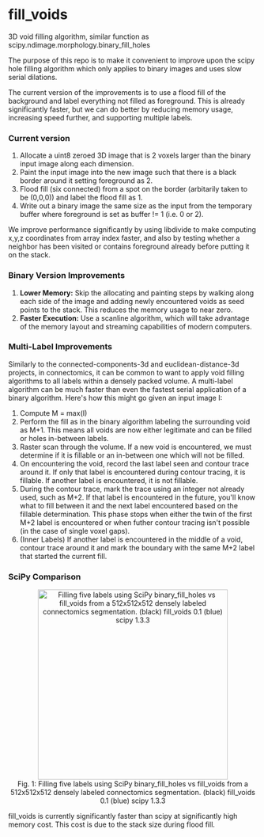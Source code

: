 # fill_voids
3D void filling algorithm, similar function as scipy.ndimage.morphology.binary_fill_holes

The purpose of this repo is to make it convenient to improve upon the scipy hole filling 
algorithm which only applies to binary images and uses slow serial dilations. 

The current version of the improvements is to use a flood fill of the background and 
label everything not filled as foreground. This is already significantly faster, but 
we can do better by reducing memory usage, increasing speed further, and supporting multiple 
labels.

### Current version

1. Allocate a uint8 zeroed 3D image that is 2 voxels larger than the binary input image along each dimension.
2. Paint the input image into the new image such that there is a black border around it setting foreground as 2.
3. Flood fill (six connected) from a spot on the border (arbitarily taken to be (0,0,0)) and label the flood fill as 1.
4. Write out a binary image the same size as the input from the temporary buffer where foreground is set as buffer != 1 (i.e. 0 or 2).

We improve performance significantly by using libdivide to make computing x,y,z coordinates from array index faster, and also by testing whether a neighbor has been visited or contains foreground already before putting it on the stack.

### Binary Version Improvements  

1. **Lower Memory:** Skip the allocating and painting steps by walking along each side of the image and adding newly encountered voids as seed points to the stack. This reduces the memory usage to near zero.
2. **Faster Execution:** Use a scanline algorithm, which will take advantage of the memory layout and streaming capabilities of modern computers.

### Multi-Label Improvements 

Similarly to the connected-components-3d and euclidean-distance-3d projects, in connectomics, it can be common to want to apply void filling algorithms to all labels within a densely packed volume. A multi-label algorithm can be much faster than even the fastest serial application of a binary algorithm. Here's how this might go given an input image I:


1. Compute M = max(I)
2. Perform the fill as in the binary algorithm labeling the surrounding void as M+1. This means all voids are now either legitimate and can be filled or holes in-between labels.
3. Raster scan through the volume. If a new void is encountered, we must determine if it is fillable or an in-between one which will not be filled.
4. On encountering the void, record the last label seen and contour trace around it. If only that label is encountered during contour tracing, it is fillable. If another label is encountered, it is not fillable. 
5. During the contour trace, mark the trace using an integer not already used, such as M+2. If that label is encountered in the future, you'll know what to fill between it and the next label encountered based on the fillable determination. This phase stops when either the twin of the first M+2 label is encountered or when futher contour tracing isn't possible (in the case of single voxel gaps).
6. (Inner Labels) If another label is encountered in the middle of a void, contour trace around it and mark the boundary with the same M+2 label that started the current fill.

### SciPy Comparison 

<p style="font-style: italics;" align="center">
<img height=384 src="https://raw.githubusercontent.com/seung-lab/fill_voids/master/comparison.png" alt="Filling five labels using SciPy binary_fill_holes vs fill_voids from a 512x512x512 densely labeled connectomics segmentation. (black) fill_voids 0.1 (blue) scipy 1.3.3" /><br>
Fig. 1: Filling five labels using SciPy binary_fill_holes vs fill_voids from a 512x512x512 densely labeled connectomics segmentation. (black) fill_voids 0.1 (blue) scipy 1.3.3
</p>

fill_voids is currently significantly faster than scipy at significantly high memory cost. This cost is due to the stack size during flood fill.